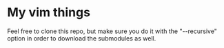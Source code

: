 # My vim things
Feel free to clone this repo, but make sure you do it with the "--recursive" option in order to download the submodules as well.
